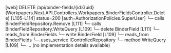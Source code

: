 [web] DELETE /api/binder-fields/{id:Guid}  (Workpapers.Next.API.Controllers.Workpapers.BinderFieldsController.Delete)  [L105–L114] status=200 [auth=AuthorizationPolicies.SuperUser]
  └─ calls BinderFieldRepository.Remove [L111]
  └─ calls BinderFieldRepository.WriteQuery [L109]
  └─ delete BinderField [L111]
    └─ reads_from BinderFields
  └─ write BinderField [L109]
    └─ reads_from BinderFields
  └─ uses_service IControlledRepository<BinderField>
    └─ method WriteQuery [L109]
      └─ ... (no implementation details available)


